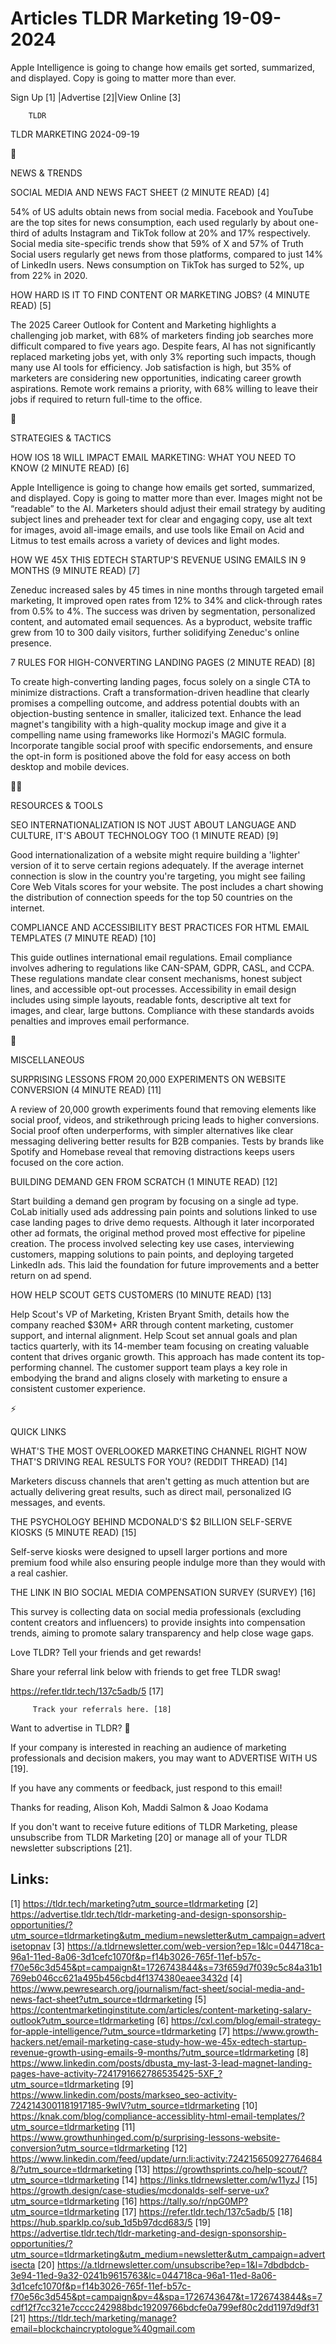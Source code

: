 # Articles TLDR Marketing 19-09-2024

Apple Intelligence is going to change how emails get sorted,
summarized, and displayed. Copy is going to matter more than ever.  

 Sign Up [1] |Advertise [2]|View Online [3] 

		TLDR 

TLDR MARKETING 2024-09-19

📱 

NEWS & TRENDS

 SOCIAL MEDIA AND NEWS FACT SHEET (2 MINUTE READ) [4] 

 54% of US adults obtain news from social media. Facebook and YouTube
are the top sites for news consumption, each used regularly by about
one-third of adults Instagram and TikTok follow at 20% and 17%
respectively. Social media site-specific trends show that 59% of X and
57% of Truth Social users regularly get news from those platforms,
compared to just 14% of LinkedIn users. News consumption on TikTok has
surged to 52%, up from 22% in 2020. 

 HOW HARD IS IT TO FIND CONTENT OR MARKETING JOBS? (4 MINUTE READ) [5]


 The 2025 Career Outlook for Content and Marketing highlights a
challenging job market, with 68% of marketers finding job searches
more difficult compared to five years ago. Despite fears, AI has not
significantly replaced marketing jobs yet, with only 3% reporting such
impacts, though many use AI tools for efficiency. Job satisfaction is
high, but 35% of marketers are considering new opportunities,
indicating career growth aspirations. Remote work remains a priority,
with 68% willing to leave their jobs if required to return full-time
to the office. 

🚀 

STRATEGIES & TACTICS

 HOW IOS 18 WILL IMPACT EMAIL MARKETING: WHAT YOU NEED TO KNOW (2
MINUTE READ) [6] 

 Apple Intelligence is going to change how emails get sorted,
summarized, and displayed. Copy is going to matter more than ever.
Images might not be “readable” to the AI. Marketers should adjust
their email strategy by auditing subject lines and preheader text for
clear and engaging copy, use alt text for images, avoid all-image
emails, and use tools like Email on Acid and Litmus to test emails
across a variety of devices and light modes. 

 HOW WE 45X THIS EDTECH STARTUP'S REVENUE USING EMAILS IN 9 MONTHS (9
MINUTE READ) [7] 

 Zeneduc increased sales by 45 times in nine months through targeted
email marketing, It improved open rates from 12% to 34% and
click-through rates from 0.5% to 4%. The success was driven by
segmentation, personalized content, and automated email sequences. As
a byproduct, website traffic grew from 10 to 300 daily visitors,
further solidifying Zeneduc's online presence. 

 7 RULES FOR HIGH-CONVERTING LANDING PAGES (2 MINUTE READ) [8] 

 To create high-converting landing pages, focus solely on a single CTA
to minimize distractions. Craft a transformation-driven headline that
clearly promises a compelling outcome, and address potential doubts
with an objection-busting sentence in smaller, italicized text.
Enhance the lead magnet's tangibility with a high-quality mockup image
and give it a compelling name using frameworks like Hormozi's MAGIC
formula. Incorporate tangible social proof with specific endorsements,
and ensure the opt-in form is positioned above the fold for easy
access on both desktop and mobile devices. 

🧑‍💻 

RESOURCES & TOOLS

 SEO INTERNATIONALIZATION IS NOT JUST ABOUT LANGUAGE AND CULTURE, IT'S
ABOUT TECHNOLOGY TOO (1 MINUTE READ) [9] 

 Good internationalization of a website might require building a
'lighter' version of it to serve certain regions adequately. If the
average internet connection is slow in the country you're targeting,
you might see failing Core Web Vitals scores for your website. The
post includes a chart showing the distribution of connection speeds
for the top 50 countries on the internet. 

 COMPLIANCE AND ACCESSIBILITY BEST PRACTICES FOR HTML EMAIL TEMPLATES
(7 MINUTE READ) [10] 

 This guide outlines international email regulations. Email compliance
involves adhering to regulations like CAN-SPAM, GDPR, CASL, and CCPA.
These regulations mandate clear consent mechanisms, honest subject
lines, and accessible opt-out processes. Accessibility in email design
includes using simple layouts, readable fonts, descriptive alt text
for images, and clear, large buttons. Compliance with these standards
avoids penalties and improves email performance. 

🎁 

MISCELLANEOUS

 SURPRISING LESSONS FROM 20,000 EXPERIMENTS ON WEBSITE CONVERSION (4
MINUTE READ) [11] 

 A review of 20,000 growth experiments found that removing elements
like social proof, videos, and strikethrough pricing leads to higher
conversions. Social proof often underperforms, with simpler
alternatives like clear messaging delivering better results for B2B
companies. Tests by brands like Spotify and Homebase reveal that
removing distractions keeps users focused on the core action. 

 BUILDING DEMAND GEN FROM SCRATCH (1 MINUTE READ) [12] 

 Start building a demand gen program by focusing on a single ad type.
CoLab initially used ads addressing pain points and solutions linked
to use case landing pages to drive demo requests. Although it later
incorporated other ad formats, the original method proved most
effective for pipeline creation. The process involved selecting key
use cases, interviewing customers, mapping solutions to pain points,
and deploying targeted LinkedIn ads. This laid the foundation for
future improvements and a better return on ad spend. 

 HOW HELP SCOUT GETS CUSTOMERS (10 MINUTE READ) [13] 

 Help Scout's VP of Marketing, Kristen Bryant Smith, details how the
company reached $30M+ ARR through content marketing, customer support,
and internal alignment. Help Scout set annual goals and plan tactics
quarterly, with its 14-member team focusing on creating valuable
content that drives organic growth. This approach has made content its
top-performing channel. The customer support team plays a key role in
embodying the brand and aligns closely with marketing to ensure a
consistent customer experience. 

⚡ 

QUICK LINKS

 WHAT'S THE MOST OVERLOOKED MARKETING CHANNEL RIGHT NOW THAT'S DRIVING
REAL RESULTS FOR YOU? (REDDIT THREAD) [14] 

 Marketers discuss channels that aren't getting as much attention but
are actually delivering great results, such as direct mail,
personalized IG messages, and events. 

 THE PSYCHOLOGY BEHIND MCDONALD'S $2 BILLION SELF-SERVE KIOSKS (5
MINUTE READ) [15] 

 Self-serve kiosks were designed to upsell larger portions and more
premium food while also ensuring people indulge more than they would
with a real cashier. 

 THE LINK IN BIO SOCIAL MEDIA COMPENSATION SURVEY (SURVEY) [16] 

 This survey is collecting data on social media professionals
(excluding content creators and influencers) to provide insights into
compensation trends, aiming to promote salary transparency and help
close wage gaps. 

Love TLDR? Tell your friends and get rewards!

 Share your referral link below with friends to get free TLDR swag! 

 https://refer.tldr.tech/137c5adb/5 [17] 

		 Track your referrals here. [18] 

Want to advertise in TLDR? 📰

 If your company is interested in reaching an audience of marketing
professionals and decision makers, you may want to ADVERTISE WITH US
[19]. 

 If you have any comments or feedback, just respond to this email! 

Thanks for reading, 
Alison Koh, Maddi Salmon & Joao Kodama 

If you don't want to receive future editions of TLDR Marketing, please
unsubscribe from TLDR Marketing [20] or manage all of your TLDR
newsletter subscriptions [21]. 

 

Links:
------
[1] https://tldr.tech/marketing?utm_source=tldrmarketing
[2] https://advertise.tldr.tech/tldr-marketing-and-design-sponsorship-opportunities/?utm_source=tldrmarketing&utm_medium=newsletter&utm_campaign=advertisetopnav
[3] https://a.tldrnewsletter.com/web-version?ep=1&lc=044718ca-96a1-11ed-8a06-3d1cefc1070f&p=f14b3026-765f-11ef-b57c-f70e56c3d545&pt=campaign&t=1726743844&s=73f659d7f039c5c84a31b1769eb046cc621a495b456cbd4f1374380eaee3432d
[4] https://www.pewresearch.org/journalism/fact-sheet/social-media-and-news-fact-sheet?utm_source=tldrmarketing
[5] https://contentmarketinginstitute.com/articles/content-marketing-salary-outlook?utm_source=tldrmarketing
[6] https://cxl.com/blog/email-strategy-for-apple-intelligence/?utm_source=tldrmarketing
[7] https://www.growth-hackers.net/email-marketing-case-study-how-we-45x-edtech-startup-revenue-growth-using-emails-9-months/?utm_source=tldrmarketing
[8] https://www.linkedin.com/posts/dbusta_my-last-3-lead-magnet-landing-pages-have-activity-7241791662786535425-5XF_?utm_source=tldrmarketing
[9] https://www.linkedin.com/posts/markseo_seo-activity-7242143001181917185-9wIV?utm_source=tldrmarketing
[10] https://knak.com/blog/compliance-accessiblity-html-email-templates/?utm_source=tldrmarketing
[11] https://www.growthunhinged.com/p/surprising-lessons-website-conversion?utm_source=tldrmarketing
[12] https://www.linkedin.com/feed/update/urn:li:activity:7242156509277646848/?utm_source=tldrmarketing
[13] https://growthsprints.co/help-scout/?utm_source=tldrmarketing
[14] https://links.tldrnewsletter.com/w11yzJ
[15] https://growth.design/case-studies/mcdonalds-self-serve-ux?utm_source=tldrmarketing
[16] https://tally.so/r/npG0MP?utm_source=tldrmarketing
[17] https://refer.tldr.tech/137c5adb/5
[18] https://hub.sparklp.co/sub_1d5b97dcd683/5
[19] https://advertise.tldr.tech/tldr-marketing-and-design-sponsorship-opportunities/?utm_source=tldrmarketing&utm_medium=newsletter&utm_campaign=advertisecta
[20] https://a.tldrnewsletter.com/unsubscribe?ep=1&l=7dbdbdcb-3e94-11ed-9a32-0241b9615763&lc=044718ca-96a1-11ed-8a06-3d1cefc1070f&p=f14b3026-765f-11ef-b57c-f70e56c3d545&pt=campaign&pv=4&spa=1726743647&t=1726743844&s=7cdf12f7cc321e7cccc242988bdc19209766bdcfe0a799ef80c2dd1197d9df31
[21] https://tldr.tech/marketing/manage?email=blockchaincryptologue%40gmail.com